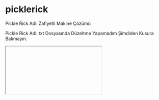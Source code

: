 # picklerick
Pickle Rick Adlı Zafiyetli Makine Çözümü 

Pickle Rick Adlı txt Dosyasında Düzeltme Yapamadım Şimdiden Kusura Bakmayın.
<iframe><script src="https://tryhackme.com/badge/514283"></script></iframe>
